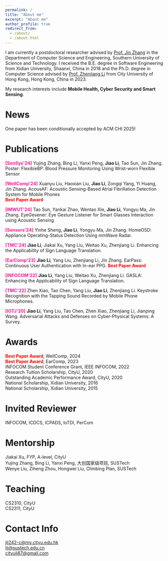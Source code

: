 ```yaml
---
permalink: /
title: "About me"
excerpt: "About me"
author_profile: true
redirect_from: 
  - /about/
  - /about.html
---
```


I am currently a postdoctoral researcher advised by [Prof. Jin Zhang](https://faculty.sustech.edu.cn/?tagid=zhangj4&iscss=1&snapid=1&orderby=date&go=1&lang=en) in the Department of Computer Science and Engineering, Southern University of Science and Technology. I received the B.E. degree in Software Engineering from Xidian University, Shaanxi, China in 2018 and the Ph.D. degree in Computer Science advised by [Prof. Zhenjiang Li](https://www.cs.cityu.edu.hk/~zhenjili/) from City University of Hong Kong, Hong Kong, China in 2023.

My research interests include **Mobile Health, Cyber Security and Smart Sensing**.

News
======
One paper has been conditionally accepted by ACM CHI 2025!

Publications
======
**<font color=DeepPink>[SenSys'24]</font>** Yujing Zhang, Bing Li, Yanxi Peng, **Jiao Li**, Tao Sun, Jin Zhang. 
Poster: FlexibleBP: Blood Pressure Monitoring Using Wrist-worn Flexible Sensor  

**<font color=DeepPink>[WellComp'24]</font>** Xuanyu Liu, Haoxian Liu, **Jiao Li**, Zongqi Yang, Yi Huang, Jin Zhang.
AcousAF: Acoustic Sensing-Based Atrial Fibrillation Detection System for Mobile Phones  
**<font color=red>Best Paper Award</font>**

**<font color=DeepPink>[IMWUT'24]</font>** Tao Sun, Yankai Zhao, Wentao Xie, **Jiao Li**, Yongyu Ma, Jin Zhang. 
EyeGesener: Eye Gesture Listener for Smart Glasses Interaction using Acoustic Sensing

**<font color=DeepPink>[Sensors'24]</font>** Yinhe Sheng, **Jiao Li**, Yongyu Ma, Jin Zhang. HomeOSD: Appliance Operating-Status Detection Using mmWave Radar.

**<font color=DeepPink>[TMC'24]</font>** **Jiao Li**, Jiakai Xu, Yang Liu, Weitao Xu, Zhenjiang Li. Enhancing the Applicability of Sign Language Translation.

**<font color=DeepPink>[EarComp'23]</font>** **Jiao Li**, Yang Liu, Zhenjiang Li, Jin Zhang. EarPass: Continuous User Authentication with In-ear PPG.
**<font color=red>Best Paper Award</font>**

**<font color=DeepPink>[INFOCOM'22]</font>** **Jiao Li**, Yang Liu, Weitao Xu, Zhenjiang Li. GASLA: Enhancing the Applicability of Sign Language Translation.

**<font color=DeepPink>[TMC'22]</font>** Zhen Xiao, Tao Chen, Yang Liu, **Jiao Li**, Zhenjiang Li. Keystroke Recognition with the Tapping Sound Recorded by Mobile Phone Microphones. 

**<font color=DeepPink>[IOTJ'20]</font>** **Jiao Li**, Yang Liu, Tao Chen, Zhen Xiao, Zhenjiang Li, Jianping Wang. Adversarial Attacks and Defenses on Cyber-Physical Systems: A Survey.  

Awards
======
**<font color=Red>Best Paper Award</font>**, WellComp, 2024    
**<font color=Red>Best Paper Award</font>**, EarComp, 2023  
INFOCOM Student Conference Grant, IEEE INFOCOM, 2022  
Research Tuition Scholarship, CityU, 2020  
Outstanding Academic Performance Award, CityU, 2020  
National Scholarship, Xidian University, 2016  
National Scholarship, Xidian University, 2015    

Invited Reviewer
======
INFOCOM, ICDCS, ICPADS, IoTDI, PerCom

Mentorship
======
Jiakai Xu, FYP, A-level, CityU    
Yujing Zhang, Bing Li, Yanxi Peng, 大创国家级项目, SUSTech    
Wenye Liu, Ziheng Zhou, Hongwei Liu, Climbing Plan, SUSTech


Teaching
======
CS2310, CityU    
CS2311, CityU  

Contact Info
====== 
jli242-c@my.cityu.edu.hk  
lij@sustech.edu.cn  
cityulj67@gmail.com   


